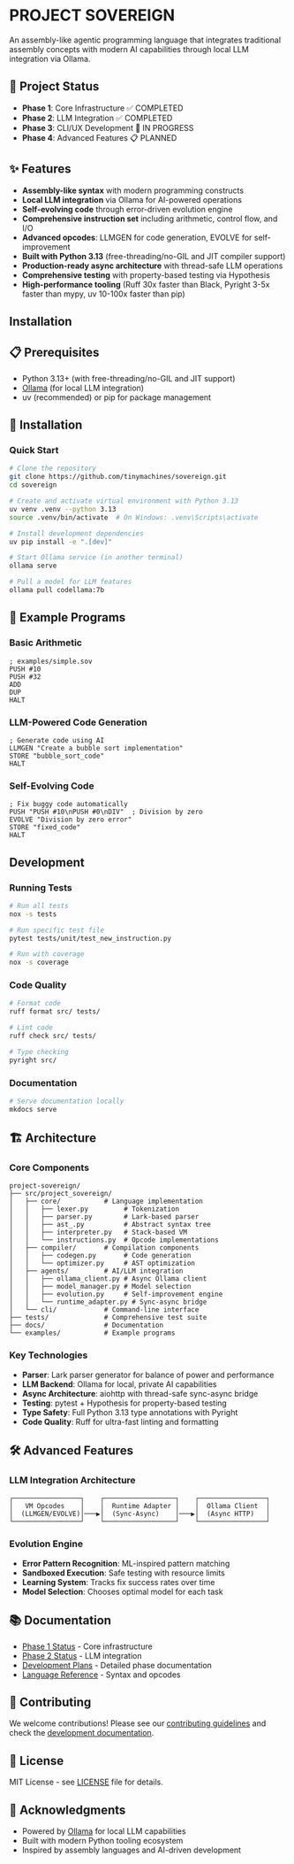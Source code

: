 # PROJECT SOVEREIGN

An assembly-like agentic programming language that integrates traditional assembly concepts with modern AI capabilities through local LLM integration via Ollama.

## 🚀 Project Status

- **Phase 1**: Core Infrastructure ✅ COMPLETED
- **Phase 2**: LLM Integration ✅ COMPLETED  
- **Phase 3**: CLI/UX Development 🚧 IN PROGRESS
- **Phase 4**: Advanced Features 📋 PLANNED

## ✨ Features

- **Assembly-like syntax** with modern programming constructs
- **Local LLM integration** via Ollama for AI-powered operations
- **Self-evolving code** through error-driven evolution engine
- **Comprehensive instruction set** including arithmetic, control flow, and I/O
- **Advanced opcodes**: LLMGEN for code generation, EVOLVE for self-improvement
- **Built with Python 3.13** (free-threading/no-GIL and JIT compiler support)
- **Production-ready async architecture** with thread-safe LLM operations
- **Comprehensive testing** with property-based testing via Hypothesis
- **High-performance tooling** (Ruff 30x faster than Black, Pyright 3-5x faster than mypy, uv 10-100x faster than pip)

## Installation

## 📋 Prerequisites

- Python 3.13+ (with free-threading/no-GIL and JIT support)
- [Ollama](https://ollama.ai/) (for local LLM integration)
- uv (recommended) or pip for package management

## 🔧 Installation

### Quick Start

```bash
# Clone the repository
git clone https://github.com/tinymachines/sovereign.git
cd sovereign

# Create and activate virtual environment with Python 3.13
uv venv .venv --python 3.13
source .venv/bin/activate  # On Windows: .venv\Scripts\activate

# Install development dependencies
uv pip install -e ".[dev]"

# Start Ollama service (in another terminal)
ollama serve

# Pull a model for LLM features
ollama pull codellama:7b
```

## 📝 Example Programs

### Basic Arithmetic
```assembly
; examples/simple.sov
PUSH #10
PUSH #32
ADD
DUP
HALT
```

### LLM-Powered Code Generation
```assembly
; Generate code using AI
LLMGEN "Create a bubble sort implementation"
STORE "bubble_sort_code"
HALT
```

### Self-Evolving Code
```assembly
; Fix buggy code automatically
PUSH "PUSH #10\nPUSH #0\nDIV"  ; Division by zero
EVOLVE "Division by zero error"
STORE "fixed_code"
HALT
```

## Development

### Running Tests

```bash
# Run all tests
nox -s tests

# Run specific test file
pytest tests/unit/test_new_instruction.py

# Run with coverage
nox -s coverage
```

### Code Quality

```bash
# Format code
ruff format src/ tests/

# Lint code
ruff check src/ tests/

# Type checking
pyright src/
```

### Documentation

```bash
# Serve documentation locally
mkdocs serve
```

## 🏗️ Architecture

### Core Components

```
project-sovereign/
├── src/project_sovereign/
│   ├── core/           # Language implementation
│   │   ├── lexer.py         # Tokenization
│   │   ├── parser.py        # Lark-based parser
│   │   ├── ast_.py          # Abstract syntax tree
│   │   ├── interpreter.py   # Stack-based VM
│   │   └── instructions.py  # Opcode implementations
│   ├── compiler/       # Compilation components
│   │   ├── codegen.py       # Code generation
│   │   └── optimizer.py     # AST optimization
│   ├── agents/         # AI/LLM integration
│   │   ├── ollama_client.py # Async Ollama client
│   │   ├── model_manager.py # Model selection
│   │   ├── evolution.py     # Self-improvement engine
│   │   └── runtime_adapter.py # Sync-async bridge
│   └── cli/            # Command-line interface
├── tests/              # Comprehensive test suite
├── docs/               # Documentation
└── examples/           # Example programs
```

### Key Technologies

- **Parser**: Lark parser generator for balance of power and performance
- **LLM Backend**: Ollama for local, private AI capabilities
- **Async Architecture**: aiohttp with thread-safe sync-async bridge
- **Testing**: pytest + Hypothesis for property-based testing
- **Type Safety**: Full Python 3.13 type annotations with Pyright
- **Code Quality**: Ruff for ultra-fast linting and formatting

## 🛠️ Advanced Features

### LLM Integration Architecture
```
┌─────────────────┐    ┌──────────────────┐    ┌─────────────────┐
│   VM Opcodes    │    │  Runtime Adapter │    │  Ollama Client  │
│  (LLMGEN/EVOLVE)│───▶│  (Sync-Async)    │───▶│  (Async HTTP)   │
└─────────────────┘    └──────────────────┘    └─────────────────┘
```

### Evolution Engine
- **Error Pattern Recognition**: ML-inspired pattern matching
- **Sandboxed Execution**: Safe testing with resource limits
- **Learning System**: Tracks fix success rates over time
- **Model Selection**: Chooses optimal model for each task

## 📚 Documentation

- [Phase 1 Status](docs/PHASE-I-STATUS.md) - Core infrastructure
- [Phase 2 Status](docs/PHASE-II-STATUS.md) - LLM integration
- [Development Plans](docs/development/) - Detailed phase documentation
- [Language Reference](docs/reference/) - Syntax and opcodes

## 🤝 Contributing

We welcome contributions! Please see our [contributing guidelines](CONTRIBUTING.md) and check the [development documentation](docs/development/).

## 📄 License

MIT License - see [LICENSE](LICENSE) file for details.

## 🙏 Acknowledgments

- Powered by [Ollama](https://ollama.ai/) for local LLM capabilities
- Built with modern Python tooling ecosystem
- Inspired by assembly languages and AI-driven development
